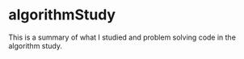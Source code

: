 # algorithmStudy
This is a summary of what I studied and problem solving code in the algorithm study.
